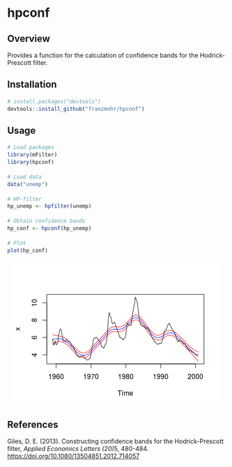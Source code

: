 
hpconf
======

Overview
--------

Provides a function for the calculation of confidence bands for the Hodrick-Prescott filter.

Installation
------------

``` r
# install.packages("devtools")
devtools::install_github("franzmohr/hpconf")
```

Usage
-----

``` r
# Load packages
library(mFilter)
library(hpconf)

# Load data
data("unemp")

# HP-filter
hp_unemp <- hpfilter(unemp)

# Obtain confidence bands
hp_conf <- hpconf(hp_unemp)

# Plot
plot(hp_conf)
```

<img src="README_files/figure-markdown_github/intervals-1.png" style="display: block; margin: auto;" />

References
----------

Giles, D. E. (2013). Constructing confidence bands for the Hodrick-Prescott filter, <em>Applied Economics Letters (20)</em>5, 480-484. <https://doi.org/10.1080/13504851.2012.714057>
